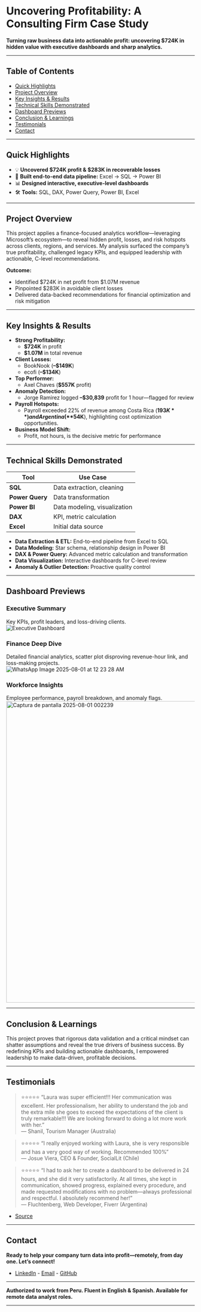 # Uncovering Profitability: A Consulting Firm Case Study

**Turning raw business data into actionable profit: uncovering $724K in hidden value with executive dashboards and sharp analytics.**

---

## Table of Contents

- [Quick Highlights](#quick-highlights)
- [Project Overview](#project-overview)
- [Key Insights & Results](#key-insights--results)
- [Technical Skills Demonstrated](#technical-skills-demonstrated)
- [Dashboard Previews](#dashboard-previews)
- [Conclusion & Learnings](#conclusion--learnings)
- [Testimonials](#testimonials)
- [Contact](#contact)

---

## Quick Highlights

- 💡 **Uncovered $724K profit & $283K in recoverable losses**
- 🔗 **Built end-to-end data pipeline:** Excel → SQL → Power BI
- 📊 **Designed interactive, executive-level dashboards**
- 🛠️ **Tools:** SQL, DAX, Power Query, Power BI, Excel
---

## Project Overview

This project applies a finance-focused analytics workflow—leveraging Microsoft’s ecosystem—to reveal hidden profit, losses, and risk hotspots across clients, regions, and services. My analysis surfaced the company’s true profitability, challenged legacy KPIs, and equipped leadership with actionable, C-level recommendations. 

**Outcome:**
- Identified $724K in net profit from $1.07M revenue
- Pinpointed $283K in avoidable client losses
- Delivered data-backed recommendations for financial optimization and risk mitigation

---

## Key Insights & Results

- **Strong Profitability:**  
  - **$724K** in profit  
  - **$1.07M** in total revenue
- **Client Losses:**  
  - BookNook (**–$149K**)  
  - ecofi (**–$134K**)
- **Top Performer:**  
  - Axel Chaves (**$557K** profit)
- **Anomaly Detection:**  
  - Jorge Ramirez logged **–$30,839** profit for 1 hour—flagged for review
- **Payroll Hotspots:**  
  - Payroll exceeded 22% of revenue among Costa Rica (**$193K**) and Argentina (**$54K**), highlighting cost optimization opportunities.
- **Business Model Shift:**  
  - Profit, not hours, is the decisive metric for performance

---

## Technical Skills Demonstrated

| Tool         | Use Case                       |
|--------------|-------------------------------|
| **SQL**      | Data extraction, cleaning      |
| **Power Query** | Data transformation        |
| **Power BI** | Data modeling, visualization   |
| **DAX**      | KPI, metric calculation        |
| **Excel**    | Initial data source            |

- **Data Extraction & ETL:** End-to-end pipeline from Excel to SQL
- **Data Modeling:** Star schema, relationship design in Power BI
- **DAX & Power Query:** Advanced metric calculation and transformation
- **Data Visualization:** Interactive dashboards for C-level review
- **Anomaly & Outlier Detection:** Proactive quality control

---

## Dashboard Previews

### Executive Summary  
Key KPIs, profit leaders, and loss-driving clients.  
![Executive Dashboard](https://github.com/user-attachments/assets/495b501a-cfba-4233-aa02-bae172928999)

### Finance Deep Dive  
Detailed financial analytics, scatter plot disproving revenue-hour link, and loss-making projects.  
![WhatsApp Image 2025-08-01 at 12 23 28 AM](https://github.com/user-attachments/assets/07d3b343-8255-4c74-a925-7fba0366d562)

### Workforce Insights  
Employee performance, payroll breakdown, and anomaly flags.
<img width="1429" height="803" alt="Captura de pantalla 2025-08-01 002239" src="https://github.com/user-attachments/assets/9d3c5ae6-247c-4cbc-bafb-43ae29c5b31c" />

---

## Conclusion & Learnings

This project proves that rigorous data validation and a critical mindset can shatter assumptions and reveal the true drivers of business success. By redefining KPIs and building actionable dashboards, I empowered leadership to make data-driven, profitable decisions.

---
## Testimonials

> ⭐⭐⭐⭐⭐ “Laura was super efficient!!! Her communication was excellent. Her professionalism, her ability to understand the job and the extra mile she goes to exceed the expectations of the client is truly remarkable!!! We are looking forward to doing a lot more work with her.”  
> — Shanil, Tourism Manager (Australia)

> ⭐⭐⭐⭐⭐ “I really enjoyed working with Laura, she is very responsible and has a very good way of working. Recommended 100%”  
> — Josue Viera, CEO & Founder, SocialLit (Chile)

> ⭐⭐⭐⭐⭐ “I had to ask her to create a dashboard to be delivered in 24 hours, and she did it very satisfactorily. At all times, she kept in communication, showed progress, explained every procedure, and made requested modifications with no problem—always professional and respectful. I absolutely recommend her!”  
> — Fluchtenberg, Web Developer, Fiverr (Argentina)
- [Source](https://es.fiverr.com/laura155555?public_mode=true)
---

## Contact

**Ready to help your company turn data into profit—remotely, from day one. Let’s connect!**  
- [LinkedIn](https://www.linkedin.com/in/laura-m-3a878b212/)  - [Email](mailto:lauminagui@gmail.com)  - [GitHub](https://github.com/lauraminayaa)
---

**Authorized to work from Peru. Fluent in English & Spanish. Available for remote data analyst roles.**

---
